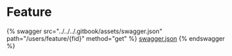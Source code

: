 # Feature

{% swagger src="../../../.gitbook/assets/swagger.json" path="/users/feature/{fid}" method="get" %}
[swagger.json](../../../.gitbook/assets/swagger.json)
{% endswagger %}
